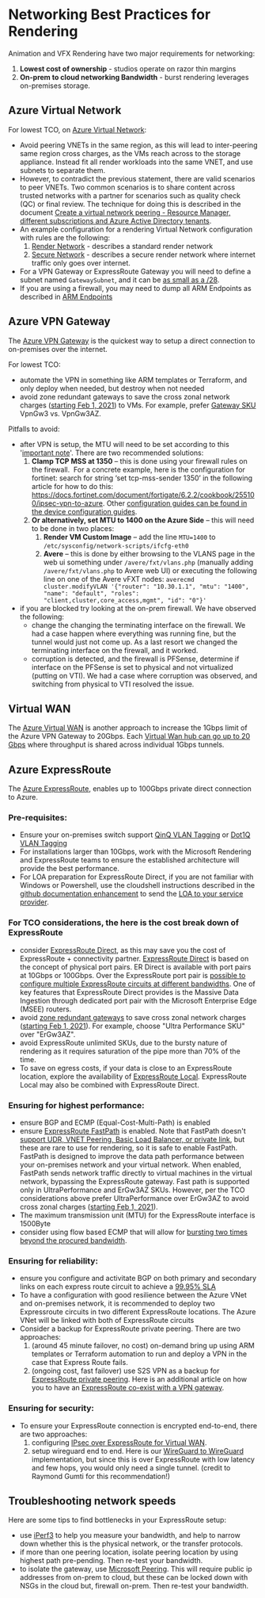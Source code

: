 # Networking Best Practices for Rendering

Animation and VFX Rendering have two major requirements for networking:
1. **Lowest cost of ownership** - studios operate on razor thin margins
1. **On-prem to cloud networking Bandwidth** - burst rendering leverages on-premises storage.

## Azure Virtual Network

For lowest TCO, on [Azure Virtual Network](https://docs.microsoft.com/en-us/azure/virtual-network/virtual-networks-overview):
* Avoid peering VNETs in the same region, as this will lead to inter-peering same region cross charges, as the VMs reach across to the storage appliance.  Instead fit all render workloads into the same VNET, and use subnets to separate them. 
* However, to contradict the previous statement, there are valid scenarios to peer VNETs.  Two common scenarios is to share content across trusted networks with a partner for scenarios such as quality check (QC) or final review.  The technique for doing this is described in the document [Create a virtual network peering - Resource Manager, different subscriptions and Azure Active Directory tenants](https://docs.microsoft.com/en-us/azure/virtual-network/create-peering-different-subscriptions).
* An example configuration for a rendering Virtual Network configuration with rules are the following:
    1. [Render Network](../../modules/render_network/) - describes a standard render network
    2. [Secure Network](../../modules/render_network_secure/) - describes a secure render network where internet traffic only goes over internet.
* For a VPN Gateway or ExpressRoute Gateway you will need to define a subnet named `GatewaySubnet`, and it can be [as small as a /28](https://docs.microsoft.com/en-us/azure/vpn-gateway/tutorial-site-to-site-portal#create-the-gateway).
* If you are using a firewall, you may need to dump all ARM Endpoints as described in [ARM Endpoints](armendpoints.md)

## Azure VPN Gateway

The [Azure VPN Gateway](https://docs.microsoft.com/en-us/azure/vpn-gateway/vpn-gateway-about-vpngateways) is the quickest way to setup a direct connection to on-premises over the internet.

For lowest TCO:
* automate the VPN in something like ARM templates or Terraform, and only deploy when needed, but destroy when not needed
* avoid zone redundant gateways to save the cross zonal network charges ([starting Feb 1, 2021](https://azure.microsoft.com/en-us/pricing/details/bandwidth/)) to VMs.  For example, prefer [Gateway SKU](https://docs.microsoft.com/en-us/azure/vpn-gateway/vpn-gateway-about-vpngateways#benchmark) VpnGw3 vs. VpnGw3AZ.

Pitfalls to avoid:
* after VPN is setup, the MTU will need to be set according to this '[important note](https://docs.microsoft.com/en-gb/azure/vpn-gateway/vpn-gateway-about-vpn-devices#ipsec)'.  There are two recommended solutions:
    1. **Clamp TCP MSS at 1350** – this is done using your firewall rules on the firewall.  For a concrete example, here is the configuration for fortinet: search for string ‘set tcp-mss-sender 1350’ in the following article for how to do this: https://docs.fortinet.com/document/fortigate/6.2.2/cookbook/255100/ipsec-vpn-to-azure.  Other [configuration guides can be found in the device configuration guides](https://docs.microsoft.com/en-gb/azure/vpn-gateway/vpn-gateway-about-vpn-devices#devicetable).
    1. 	**Or alternatively, set MTU to 1400 on the Azure Side** – this will need to be done in two places:
	    1. **Render VM Custom Image** – add the line `MTU=1400` to `/etc/sysconfig/network-scripts/ifcfg-eth0`
		1. **Avere** – this is done by either browsing to the VLANS page in the web ui something under `/avere/fxt/vlans.php` (manually adding `/avere/fxt/vlans.php` to Avere web UI) or executing the following line on one of the Avere vFXT nodes:
		`averecmd cluster.modifyVLAN '{"router": "10.30.1.1", "mtu": "1400", "name": "default", "roles": "client,cluster,core_access,mgmt", "id": "0"}'`
* if you are blocked try looking at the on-prem firewall.  We have observed the following:
    * change the changing the terminating interface on the firewall.  We had a case happen where everything was running fine, but the tunnel would just not come up.  As a last resort we changed the terminating interface on the firewall, and it worked.
    * corruption is detected, and the firewall is PFSense, determine if interface on the PFSense is set to physical and not virtualized (putting on VTI).  We had a case where corruption was observed, and switching from physical to VTI resolved the issue.

## Virtual WAN

The [Azure Virtual WAN](https://docs.microsoft.com/en-us/azure/virtual-wan/virtual-wan-about) is another approach to increase the 1Gbps limit of the Azure VPN Gateway to 20Gbps.  Each [Virtual Wan hub can go up to 20 Gbps](https://docs.microsoft.com/en-us/azure/virtual-wan/virtual-wan-about#what-is-the-total-vpn-throughput-of-a-vpn-tunnel-and-a-connection) where throughput is shared across individual 1Gbps tunnels.

## Azure ExpressRoute
The [Azure ExpressRoute](https://azure.microsoft.com/en-us/services/expressroute/), enables up to 100Gbps private direct connection to Azure.

### Pre-requisites:
* Ensure your on-premises switch support [QinQ VLAN Tagging](https://docs.microsoft.com/en-us/azure/expressroute/expressroute-erdirect-about#vlan-tagging) or [Dot1Q VLAN Tagging](https://docs.microsoft.com/en-us/azure/expressroute/expressroute-erdirect-about#vlan-tagging)
* For installations larger than 10Gbps, work with the Microsoft Rendering and ExpressRoute teams to ensure the established architecture will provide the best performance.
* For LOA preparation for ExpressRoute Direct, if you are not familiar with Windows or Powershell, use the cloudshell instructions described in the [github documentation enhancement](https://github.com/MicrosoftDocs/azure-docs/issues/67305) to send the [LOA to your service provider](https://docs.microsoft.com/en-us/azure/expressroute/expressroute-howto-erdirect).

### For TCO considerations, the here is the cost break down of ExpressRoute
* consider [ExpressRoute Direct](https://docs.microsoft.com/en-us/azure/expressroute/expressroute-erdirect-about), as this may save you the cost of ExpressRoute + connectivity partner.  [ExpressRoute Direct](https://docs.microsoft.com/en-us/azure/expressroute/expressroute-erdirect-about) is based on the concept of physical port pairs. ER Direct is available with port pairs at 10Gbps or 100Gbps.  Over the ExpressRoute port pair is [possible to configure multiple ExpressRoute circuits at different bandwidths](https://docs.microsoft.com/en-us/azure/expressroute/expressroute-erdirect-about).  One of key features that ExpressRoute Direct provides is the Massive Data Ingestion through dedicated port pair with the Microsoft Enterprise Edge (MSEE) routers.
* avoid [zone redundant gateways](https://docs.microsoft.com/en-us/azure/expressroute/expressroute-about-virtual-network-gateways#aggthroughput) to save cross zonal network charges ([starting Feb 1, 2021](https://azure.microsoft.com/en-us/pricing/details/bandwidth/)).  For example, choose "Ultra Performance SKU" over "ErGw3AZ".
* avoid ExpressRoute unlimited SKUs, due to the bursty nature of rendering as it requires saturation of the pipe more than 70% of the time.
* To save on egress costs, if your data is close to an ExpressRoute location, explore the availability of [ExpressRoute Local](https://docs.microsoft.com/en-us/azure/expressroute/expressroute-faqs#what-is-expressroute-local).  ExpressRoute Local may also be combined with ExpressRoute Direct.

### Ensuring for highest performance:
* ensure BGP and ECMP (Equal-Cost-Multi-Path) is enabled
* ensure [ExpressRoute FastPath](https://docs.microsoft.com/en-us/azure/expressroute/about-fastpath) is enabled.  Note that FastPath doesn't [support UDR, VNET Peering, Basic Load Balancer, or private link](https://docs.microsoft.com/en-us/azure/expressroute/about-fastpath), but these are rare to use for rendering, so it is safe to enable FastPath.  FastPath is designed to improve the data path performance between your on-premises network and your virtual network. When enabled, FastPath sends network traffic directly to virtual machines in the virtual network, bypassing the ExpressRoute gateway. Fast path is supported only in UltraPerformance and ErGw3AZ SKUs.  However, per the TCO considerations above prefer UltraPerformance over ErGw3AZ to avoid cross zonal charges ([starting Feb 1, 2021](https://azure.microsoft.com/en-us/pricing/details/bandwidth/)).
* The maximum transmission unit (MTU) for the ExpressRoute interface is 1500Byte
* consider using flow based ECMP that will allow for [bursting two times beyond the procured bandwidth](https://docs.microsoft.com/en-us/azure/expressroute/expressroute-faqs#if-i-pay-for-an-expressroute-circuit-of-a-given-bandwidth-do-i-have-the-ability-to-use-more-than-my-procured-bandwidth).

### Ensuring for reliability:
* ensure you configure and activitate BGP on both primary and secondary links on each express route circuit to achieve a [99.95% SLA](https://azure.microsoft.com/en-us/support/legal/sla/expressroute/v1_3/)
* To have a configuration with good resilience between the Azure VNet and on-premises network, it is recommended to deploy two Expressroute circuits in two different ExpressRoute locations. The Azure VNet will be linked with both of ExpressRoute circuits
* Consider a backup for ExpressRoute private peering.  There are two approaches:
    1. (around 45 minute failover, no cost) on-demand bring up using ARM templates or Terraform automation to run and deploy a VPN in the case that Express Route fails.
    1. (ongoing cost, fast failover) use S2S VPN as a backup for [ExpressRoute private peering](https://docs.microsoft.com/en-us/azure/expressroute/use-s2s-vpn-as-backup-for-expressroute-privatepeering).  Here is an additional article on how you to have an [ExpressRoute co-exist with a VPN gateway](https://docs.microsoft.com/en-us/azure/expressroute/expressroute-howto-coexist-resource-manager).

### Ensuring for security:
* To ensure your ExpressRoute connection is encrypted end-to-end, there are two approaches:
    1. configuring [IPsec over ExpressRoute for Virtual WAN](https://docs.microsoft.com/en-us/azure/virtual-wan/vpn-over-expressroute).
    1. setup wireguard end to end.  Here is our [WireGuard to WireGuard](../vpn-multi-tunnel-wireguard) implementation, but since this is over ExpressRoute with low latency and few hops, you would only need a single tunnel.  (credit to Raymond Gumti for this recommendation!)

## Troubleshooting network speeds

Here are some tips to find bottlenecks in your ExpressRoute setup:
* use [iPerf3](https://iperf.fr/) to help you measure your bandwidth, and help to narrow down whether this is the physical network, or the transfer protocols.
* if more than one peering location, isolate peering location by using highest path pre-pending.  Then re-test your bandwidth.
* to isolate the gateway, use [Microsoft Peering](https://docs.microsoft.com/en-us/azure/expressroute/expressroute-circuit-peerings#microsoftpeering).  This will require public ip addresses from on-prem to cloud, but these can be locked down with NSGs in the cloud but, firewall on-prem.  Then re-test your bandwidth.
